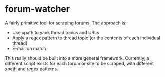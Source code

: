 forum-watcher
=============

A fairly primitive tool for scraping forums. The approach is:

- Use xpath to yank thread topics and URLs
- Apply a regex pattern to thread topic (or the contents of each individual thread)
- E-mail on match

This really should be built into a more general framework. Currently, a different script exists for each forum or site to be scraped, with different xpath and regex patterns.
